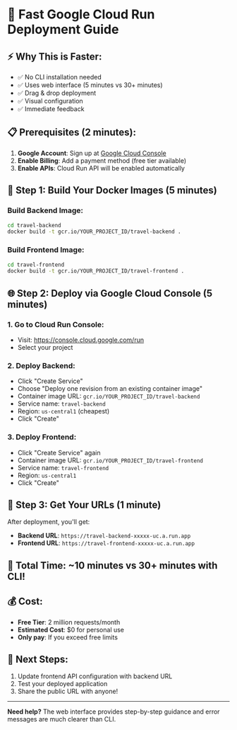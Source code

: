 # 🚀 Fast Google Cloud Run Deployment Guide

## ⚡ **Why This is Faster:**
- ✅ No CLI installation needed
- ✅ Uses web interface (5 minutes vs 30+ minutes)
- ✅ Drag & drop deployment
- ✅ Visual configuration
- ✅ Immediate feedback

## 📋 **Prerequisites (2 minutes):**
1. **Google Account**: Sign up at [Google Cloud Console](https://console.cloud.google.com/)
2. **Enable Billing**: Add a payment method (free tier available)
3. **Enable APIs**: Cloud Run API will be enabled automatically

## 🎯 **Step 1: Build Your Docker Images (5 minutes)**

### Build Backend Image:
```bash
cd travel-backend
docker build -t gcr.io/YOUR_PROJECT_ID/travel-backend .
```

### Build Frontend Image:
```bash
cd travel-frontend
docker build -t gcr.io/YOUR_PROJECT_ID/travel-frontend .
```

## 🌐 **Step 2: Deploy via Google Cloud Console (5 minutes)**

### 1. Go to Cloud Run Console:
- Visit: https://console.cloud.google.com/run
- Select your project

### 2. Deploy Backend:
- Click "Create Service"
- Choose "Deploy one revision from an existing container image"
- Container image URL: `gcr.io/YOUR_PROJECT_ID/travel-backend`
- Service name: `travel-backend`
- Region: `us-central1` (cheapest)
- Click "Create"

### 3. Deploy Frontend:
- Click "Create Service" again
- Container image URL: `gcr.io/YOUR_PROJECT_ID/travel-frontend`
- Service name: `travel-frontend`
- Region: `us-central1`
- Click "Create"

## 🔗 **Step 3: Get Your URLs (1 minute)**

After deployment, you'll get:
- **Backend URL**: `https://travel-backend-xxxxx-uc.a.run.app`
- **Frontend URL**: `https://travel-frontend-xxxxx-uc.a.run.app`

## 🎉 **Total Time: ~10 minutes vs 30+ minutes with CLI!**

## 💰 **Cost:**
- **Free Tier**: 2 million requests/month
- **Estimated Cost**: $0 for personal use
- **Only pay**: If you exceed free limits

## 🔧 **Next Steps:**
1. Update frontend API configuration with backend URL
2. Test your deployed application
3. Share the public URL with anyone!

---

**Need help?** The web interface provides step-by-step guidance and error messages are much clearer than CLI.
